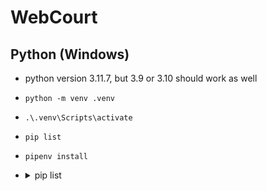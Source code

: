 # WebCourt

## Python (Windows)
* python version 3.11.7, but 3.9 or 3.10 should work as well
* `python -m venv .venv`
* `.\.venv\Scripts\activate`
* `pip list`
* `pipenv install`
* <details>
    <summary>pip list</summary>
    absl-py                      2.1.0

    apache-beam                  2.53.0

    astunparse                   1.6.3

    avro-python3                 1.10.2
    
    cachetools                   5.3.2
    
    certifi                      2023.11.17
    
    charset-normalizer           3.3.2
    
    chex                         0.1.85
    
    colorama                     0.4.6
    
    coloredlogs                  15.0.1
    
    contextlib2                  21.6.0
    
    contourpy                    1.2.0
    
    cycler                       0.12.1
    
    Cython                       3.0.8
    
    dm-tree                      0.1.8
    
    etils                        1.6.0
    
    filelock                     3.13.1
    
    flatbuffers                  23.5.26
    
    flax                         0.8.0
    
    fonttools                    4.47.2
    
    fsspec                       2023.12.2
    
    gast                         0.4.0
    
    gin                          0.1.6
    
    gin-config                   0.5.0
    
    google-auth                  2.26.2
    
    google-auth-oauthlib         1.0.0
    
    google-pasta                 0.2.0
    
    grpcio                       1.60.0
    
    h5py                         3.10.0
    
    humanfriendly                10.0
    
    idna                         3.6
    
    importlib-resources          6.1.1
    
    jax                          0.4.21
    
    jaxlib                       0.4.21
    
    Jinja2                       3.1.3
    
    keras                        2.15.0
    
    kiwisolver                   1.4.5
    
    libclang                     16.0.6
    
    lvis                         0.5.3
    
    lxml                         5.1.0
    
    Markdown                     3.5.2
    
    markdown-it-py               3.0.0
    
    MarkupSafe                   2.1.3
    
    matplotlib                   3.8.2
    
    mdurl                        0.1.2
    
    ml-dtypes                    0.2.0
    
    mpmath                       1.3.0
    
    msgpack                      1.0.7
    
    namex                        0.0.7
    
    nest-asyncio                 1.6.0
    
    networkx                     3.2.1
    
    numpy                        1.24.3
    
    oauthlib                     3.2.2
    
    object-detection             0.1
    
    onnx                         1.15.0
    
    onnx-graphsurgeon            0.3.27
    
    onnx2tf                      1.17.5
    
    onnxruntime                  1.17.0
    
    onnxsim                      0.4.35
    
    opencv-python                4.8.1.78
    
    opt-einsum                   3.3.0
    
    optax                        0.1.8
    
    orbax-checkpoint             0.4.4
    
    packaging                    23.2
    
    pandas                       2.2.0rc0
    
    pillow                       10.2.0
    
    pip                          24.0
    
    portalocker                  2.8.2
    
    protobuf                     4.23.4
    
    psutil                       5.9.8
    
    py-cpuinfo                   9.0.0
    
    pyasn1                       0.5.1
    
    pyasn1-modules               0.3.0
    
    pybind11                     2.11.1
    
    pycocotools                  2.0.7
    
    pycocotools                  2.0.7
    
    Pygments                     2.17.2
    
    pyparsing                    2.4.7
    
    pyparsing                    2.4.7
    
    PyQt5                        5.15.10
    
    PyQt5-Qt5                    5.15.2
    
    PyQt5-sip                    12.13.0
    
    PyQt6                        6.6.1
    
    PyQt6-Qt6                    6.6.1
    
    PyQt6-sip                    13.6.0
    
    pyreadline3                  3.4.1
    
    python-dateutil              2.8.2
    
    pytz                         2023.3.post1
    
    PyYAML                       6.0.1
    
    regex                        2023.12.25
    
    requests                     2.31.0
    
    requests-oauthlib            1.3.1
    
    rich                         13.7.0
    
    rsa                          4.9
    
    sacrebleu                    2.2.0
    
    SciPy                        1.12.0rc2
    
    seaborn                      0.13.2
    
    setuptools                   65.5.0
    
    six                          1.16.0
    
    slim                         0.1                  D:\Github\web-court\tf\models\research\slim
    
    sng4onnx                     1.0.1
    
    sympy                        1.12
    
    tabulate                     0.9.0
    
    tensorboard                  2.15.1
    
    tensorboard-data-server      0.7.2
    
    tensorflow                   2.15.0
    
    tensorflow-decision-forests  1.8.1
    
    tensorflow-estimator         2.15.0
    
    tensorflow-hub               0.16.0
    
    tensorflow-intel             2.15.0
    
    tensorflow-io                0.31.0
    
    tensorflow-io-gcs-filesystem 0.31.0
    
    tensorflowjs                 4.16.0
    
    tensorstore                  0.1.45
    
    termcolor                    2.4.0
    
    tf-models-official           2.15.0
    
    tf-slim                      1.1.0
    
    tflite-support               0.1.0a1
    
    thop                         0.1.1.post2209072238
    
    toolz                        0.12.1
    
    torch                        2.2.0
    
    torchvision                  0.17.0
    
    tqdm                         4.66.2
    
    typing_extensions            4.9.0
    
    tzdata                       2023.4
    
    ultralytics                  8.1.15
    
    urllib3                      2.1.0
    
    Werkzeug                     3.0.1
    
    wget                         3.2
    
    wheel                        0.42.0
    
    wrapt                        1.14.1
    
    wurlitzer                    3.0.3
    
    zipp                         3.17.0
  </details>

